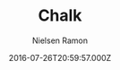 ---
title: Chalk
github: https://github.com/nielsenramon/chalk
demo: https://chalk.nielsenramon.com
author: Nielsen Ramon
ssg:
  - Jekyll
cms:
  - No Cms
date: 2016-07-26T20:59:57.000Z
description: >-
  Chalk is a high quality, completely customizable, performant and 100% free
  Jekyll blog theme.
stale: true
---